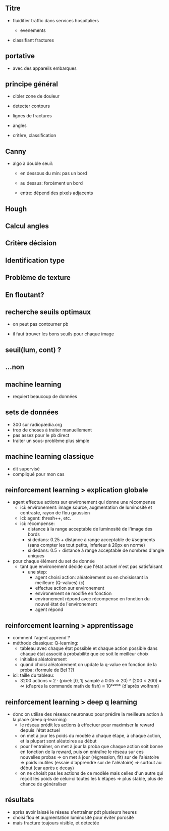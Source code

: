 ## Titre

- fluidifier traffic dans services hospitaliers
  
  - evenements

- classifiant fractures

## portative

- avec des appareils embarques

## principe général

- cibler zone de douleur

- detecter contours

- lignes de fractures

- angles

- critère, classification

## Canny

- algo à double seuil:
  
  - en dessous du min: pas un bord
  
  - au dessus: forcément un bord
  
  - entre: dépend des pixels adjacents

## Hough

## Calcul angles

## Critère décision

## Identification type

## Problème de texture

## En floutant?

## recherche seuils optimaux

- on peut pas contourner pb

- il faut trouver les bons seuils pour chaque image

## seuil(lum, cont) ?

## ...non

## machine learning

- requiert beaucoup de données

## sets de données

- 300 sur radiopædia.org
- trop de choses à traiter manuellement
- pas assez pour le pb direct
- traiter un sous-problème plus simple

## machine learning classique

- dit supervisé
- compliqué pour mon cas

## reinforcement learning > explication globale

- agent effectue actions sur environement qui donne une récompense
    - ici: environement: image source, augmentation de luminosité et contraste, rayon de flou gaussien
    - ici: agent: thresh++, etc.
    - ici: récompense:
      - distance à la range acceptable de luminosité de l'image des bords
      - si dedans: 0.25 + distance à range acceptable de #segments (sans compter les tout petits, inferieur à 20px en norme)
      - si dedans: 0.5 + distance à range acceptable de nombres d'angle uniques
- pour chaque élément du set de donnée
    - tant que environement décide que l'état actuel n'est pas satisfaisant
        - une step:
            - agent choisi action: aléatoirement ou en choisissant la meilleure (Q-values) (ε)
            - effectue action sur environement
            - environement se modifie en fonction
            - environement répond avec récompense en fonction du nouvel état de l'environement
            - agent répond

## reinforcement learning > apprentissage

- comment l'agent apprend ?
- méthode classique: Q-learning:
  - tableau avec chaque état possible et chaque action possible dans chaque état associé à probabilité que ce soit le meilleur choix
  - initialisé aléatoirement
  - quand choisi aléatoirement on update la q-value en fonction de la proba: (formule de Bel ??)
- ici: taille du tableau: 
    - 3200 actions × 2 · (pixel: [0, 1] samplé à 0.05 => 20) ^ (200 × 200) = ∞ (d'après la commande math de fish) ≈ 10⁵²⁰⁴⁵ (d'après wolfram)

## reinforcement learning > deep q learning

- donc on utilise des réseaux neuronaux pour prédire la meilleure action à la place (deep q-learning)
  - le réseau prédit les actions à effectuer pour maximiser la reward depuis l'état actuel
  - on met à jour les poids du modèle à chaque étape, à chaque action, et la plupart sont aléatoires au début
  - pour l'entraîner, on met à jour la proba que chaque action soit bonne en fonction de la reward, puis on entraîne le réseau sur ces nouvelles probas
    => on met à jour (régression, fit) sur de l'aléatoire
    => poids inutiles (essaie d'apprendre sur de l'aléatoire)
    => surtout au début (car après ε decay)
  - on ne choisit pas les actions de ce modèle mais celles d'un autre qui reçoit les poids de celui-ci toutes les k étapes => plus stable, plus de chance de généraliser

## résultats

- après avoir laissé le réseau s'entraîner pdt plusieurs heures
- choisi flou et augmentation luminosité pour éviter porosité
- mais fracture toujours visible, et détectée
